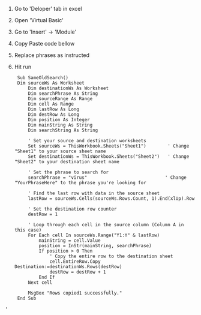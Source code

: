 1. Go to 'Deloper' tab in excel
2. Open 'Virtual Basic'
3. Go to 'Insert' -> 'Module'
4. Copy Paste code bellow
5. Replace phrases as instructed
6. Hit run


	 	Sub SameOldSearch()
	 	Dim sourceWs As Worksheet
			Dim destinationWs As Worksheet
			Dim searchPhrase As String
			Dim sourceRange As Range
			Dim cell As Range
			Dim lastRow As Long
			Dim destRow As Long
			Dim position As Integer
			Dim mainString As String
			Dim searchString As String
	    
			' Set your source and destination worksheets
			Set sourceWs = ThisWorkbook.Sheets("Sheet1")        ' Change "Sheet1" to your source sheet name
			Set destinationWs = ThisWorkbook.Sheets("Sheet2")   ' Change "Sheet2" to your destination sheet name
		    
			' Set the phrase to search for
			searchPhrase = "virus"                             ' Change "YourPhraseHere" to the phrase you're looking for
		    
			' Find the last row with data in the source sheet
			lastRow = sourceWs.Cells(sourceWs.Rows.Count, 1).End(xlUp).Row
		    
			' Set the destination row counter
			destRow = 1
		    
			' Loop through each cell in the source column (Column A in this case)
			For Each cell In sourceWs.Range("Y1:Y" & lastRow)
		    	mainString = cell.Value
		    	position = InStr(mainString, searchPhrase)
		     	If position > 0 Then
		        	' Copy the entire row to the destination sheet
		        	cell.EntireRow.Copy Destination:=destinationWs.Rows(destRow)
		        	destRow = destRow + 1
		    	End If
			Next cell
		    
			MsgBox "Rows copied1 successfully."
		End Sub
'
